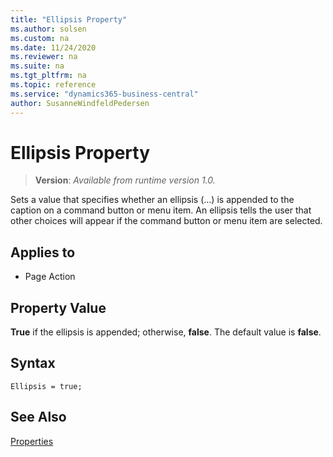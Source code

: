 ```yaml
---
title: "Ellipsis Property"
ms.author: solsen
ms.custom: na
ms.date: 11/24/2020
ms.reviewer: na
ms.suite: na
ms.tgt_pltfrm: na
ms.topic: reference
ms.service: "dynamics365-business-central"
author: SusanneWindfeldPedersen
---
```

[//]: # (START>DO_NOT_EDIT)
[//]: # (IMPORTANT:Do not edit any of the content between here and the END>DO_NOT_EDIT.)
[//]: # (Any modifications should be made in the .xml files in the ModernDev repo.)
# Ellipsis Property
> **Version**: _Available from runtime version 1.0._

Sets a value that specifies whether an ellipsis (...) is appended to the caption on a command button or menu item. An ellipsis tells the user that other choices will appear if the command button or menu item are selected.

## Applies to
-   Page Action


[//]: # (IMPORTANT: END>DO_NOT_EDIT)

## Property Value

**True** if the ellipsis is appended; otherwise, **false**. The default value is **false**.  

## Syntax

```AL
Ellipsis = true;
```
  
## See Also

[Properties](devenv-properties.md)
